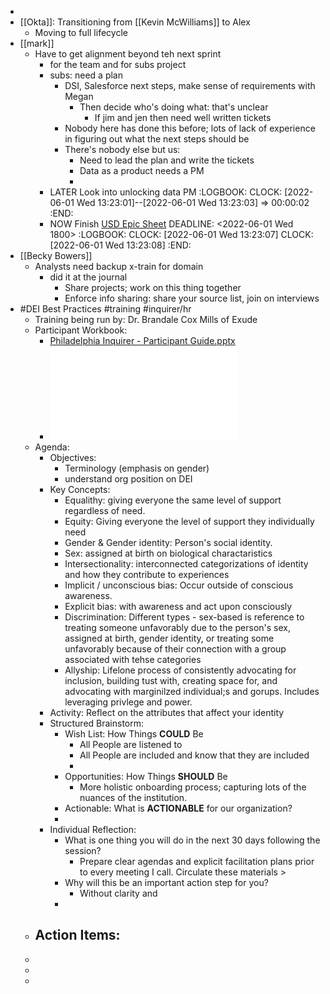 -
- [[Okta]]: Transitioning from [[Kevin McWilliams]] to Alex
	- Moving to full lifecycle
- [[mark]]
	- Have to get alignment beyond teh next sprint
		- for the team and for subs project
		- subs: need a plan
			- DSI, Salesforce next steps, make sense of requirements with Megan
				- Then decide who's doing what: that's unclear
					- If jim and jen then need well written tickets
			- Nobody here has done this before; lots of lack of experience in figuring out what the next steps should be
			- There's nobody else but us:
				- Need to lead the plan and write the tickets
				- Data as a product needs a PM
				-
		- LATER Look into unlocking data PM
		  :LOGBOOK:
		  CLOCK: [2022-06-01 Wed 13:23:01]--[2022-06-01 Wed 13:23:03] =>  00:00:02
		  :END:
		- NOW Finish [USD Epic Sheet](https://docs.google.com/spreadsheets/d/1gcAAV2EsrzVZayGC2OB8vezI4DxOy2W0niTnTS1rveY/edit#gid=0)
		  DEADLINE: <2022-06-01 Wed 1800>
		  :LOGBOOK:
		  CLOCK: [2022-06-01 Wed 13:23:07]
		  CLOCK: [2022-06-01 Wed 13:23:08]
		  :END:
- [[Becky Bowers]]
	- Analysts need backup x-train for domain
		- did it at the journal
			- Share projects; work on this thing together
			- Enforce info sharing: share your source list, join on interviews
- #DEI Best Practices #training #inquirer/hr
	- Training being run by: Dr. Brandale Cox Mills of Exude
	- Participant Workbook:
		- [Philadelphia Inquirer - Participant Guide.pptx](../assets/Philadelphia_Inquirer_-_Participant_Guide_1654103066348_0.pptx)
		- ![Philadelphia_Inquirer_-_Participant_Guide_1654103066348_0 3.pdf](../assets/Philadelphia_Inquirer_-_Participant_Guide_1654103066348_0_3_1654104615587_0.pdf)
	- Agenda:
		- Objectives:
			- Terminology (emphasis on gender)
			- understand org position on DEI
		- Key Concepts:
			- Equalithy: giving everyone the same level of support regardless of need.
			- Equity: Giving everyone the level of support they individually need
			- Gender & Gender identity: Person's social identity.
			- Sex: assigned at birth on biological charactaristics
			- Intersectionality: interconnected categorizations of identity and how they contribute to experiences
			- Implicit / unconscious bias: Occur outside of conscious awareness.
			- Explicit bias: with awareness and act upon consciously
			- Discrimination: Different types - sex-based is reference to treating someone unfavorably due to the person's sex, assigned at birth, gender identity, or treating some unfavorably because of their connection with a group associated with tehse categories
			- Allyship: Lifelone process of consistently advocating for inclusion, building tust with, creating space for, and advocating with marginilzed individual;s and gorups. Includes leveraging privlege and power.
		- Activity: Reflect on the attributes that affect your identity
		- Structured Brainstorm:
			- Wish List: How Things **COULD** Be
				- All People are listened to
				- All People are included and know that they are included
				-
			- Opportunities: How Things **SHOULD** Be
				- More holistic onboarding process; capturing lots of the nuances of the institution.
			- Actionable: What is **ACTIONABLE** for our organization?
			-
		- Individual Reflection:
			- What is one thing you will do in the next 30 days following the session?
				- Prepare clear agendas and explicit facilitation plans prior to every meeting I call. Circulate these materials >
			- Why will this be an important action step for you?
				- Without clarity and
			-
	- Action Items:
		-
	-
	-
	-